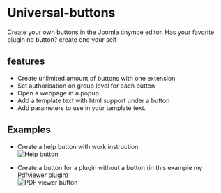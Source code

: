 # Universal-buttons
Create your own buttons in the Joomla tinymce editor.
Has your favorite plugin no button? create one your self

## features

 - Create unlimited amount of buttons with one extension
 - Set authorisation on group level for each button
 - Open a webpage in a popup.
 - Add a template text with html support under a button
 - Add parameters to use in your template text. 

## Examples

 - Create a help button with work instruction  
![Help button](https://user-images.githubusercontent.com/23451105/132658135-185bd1f8-0214-460b-87f2-ccfdda1a47c0.PNG)

 - Create a button for a plugin without a button (in this example my Pdfviewer plugin)  
![PDF viewer button](https://user-images.githubusercontent.com/23451105/132658115-819ec76f-618b-44de-a10c-9f5fc1f5f2aa.PNG)
